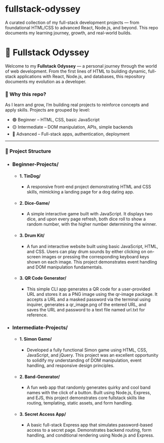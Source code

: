 # fullstack-odyssey
A curated collection of my full-stack development projects — from foundational HTML/CSS to advanced React, Node.js, and beyond. This repo documents my learning journey, growth, and real-world builds.

# 🚀 Fullstack Odyssey

Welcome to my **Fullstack Odyssey** — a personal journey through the world of web development. From the first lines of HTML to building dynamic, full-stack applications with React, Node.js, and databases, this repository documents my evolution as a developer.

### 🌱 Why this repo?
As I learn and grow, I’m building real projects to reinforce concepts and apply skills. Projects are grouped by level:
- 🟢 Beginner – HTML, CSS, basic JavaScript
- 🟡 Intermediate – DOM manipulation, APIs, simple backends
- 🔴 Advanced – Full-stack apps, authentication, deployment

---

### 📁 Project Structure

- ### Beginner-Projects/
    - #### 1. TinDog/
        - A responsive front-end project demonstrating HTML and CSS skills, mimicking a landing page for a dog dating app.
    - #### 2. Dice-Game/
        - A simple interactive game built with JavaScript. It displays two dice, and upon every page refresh, both dice roll to show a random number, with the higher number determining the winner.
    - #### 3. Drum Kit/
        -  A fun and interactive website built using basic JavaScript, HTML, and CSS. Users can play drum sounds by either clicking on on-screen images or pressing the corresponding keyboard keys shown on each image. This project demonstrates event handling and DOM manipulation fundamentals.
    - #### 3. QR Code Generator/
        - This simple CLI app generates a QR code for a user-provided URL and stores it as a PNG image using the qr-image package. It accepts a URL and a masked password via the terminal using inquirer, generates a qr_image.png of the entered URL, and saves the URL and password to a text file named url.txt for reference.
          
- ### Intermediate-Projects/
    - #### 1. Simon Game/
        - Developed a fully functional Simon game using HTML, CSS, JavaScript, and jQuery. This project was an excellent opportunity to solidify my understanding of DOM manipulation, event handling, and responsive design principles.
        
    - #### 2. Band-Generator/
        - A fun web app that randomly generates quirky and cool band names with the click of a button. Built using Node.js, Express, and EJS, this project demonstrates core fullstack skills like routing, templating, static assets, and form handling.
          
    - #### 3. Secret Access App/
        - A basic full-stack Express app that simulates password-based access to a secret page. Demonstrates backend routing, form handling, and conditional rendering using Node.js and Express.



    


